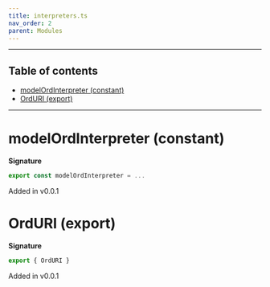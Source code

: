 ```yaml
---
title: interpreters.ts
nav_order: 2
parent: Modules
---
```


---

<h2 class="text-delta">Table of contents</h2>

- [modelOrdInterpreter (constant)](#modelordinterpreter-constant)
- [OrdURI (export)](#orduri-export)

---

# modelOrdInterpreter (constant)

**Signature**

```ts
export const modelOrdInterpreter = ...
```

Added in v0.0.1

# OrdURI (export)

**Signature**

```ts
export { OrdURI }
```

Added in v0.0.1
